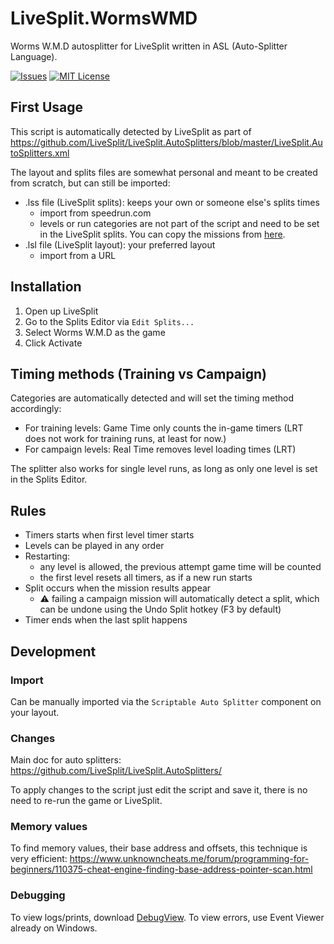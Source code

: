 # LiveSplit.WormsWMD

Worms W.M.D autosplitter for LiveSplit written in ASL (Auto-Splitter Language).

<!-- PROJECT SHIELDS -->
[![Issues][issues-shield]][issues-url]
[![MIT License][license-shield]][license-url]

## First Usage

This script is automatically detected by LiveSplit as part of https://github.com/LiveSplit/LiveSplit.AutoSplitters/blob/master/LiveSplit.AutoSplitters.xml

The layout and splits files are somewhat personal and meant to be created from scratch, but can still be imported:
 - .lss file (LiveSplit splits): keeps your own or someone else's splits times
    - import from speedrun.com
    - levels or run categories are not part of the script and need to be set in the LiveSplit splits. You can copy the missions from [here][missions-url].
 - .lsl file (LiveSplit layout): your preferred layout
    - import from a URL

## Installation

  1. Open up LiveSplit
  2. Go to the Splits Editor via `Edit Splits...`
  3. Select Worms W.M.D as the game
  4. Click Activate

## Timing methods (Training vs Campaign)

Categories are automatically detected and will set the timing method accordingly:

- For training levels: Game Time only counts the in-game timers (LRT does not work for training runs, at least for now.)
- For campaign levels: Real Time removes level loading times (LRT)

The splitter also works for single level runs, as long as only one level is set in the Splits Editor.

## Rules

- Timers starts when first level timer starts
- Levels can be played in any order
- Restarting:
  - any level is allowed, the previous attempt game time will be counted
  - the first level resets all timers, as if a new run starts
- Split occurs when the mission results appear
  - ⚠️ failing a campaign mission will automatically detect a split, which can be undone using the Undo Split hotkey (F3 by default)
- Timer ends when the last split happens

## Development

### Import

Can be manually imported via the `Scriptable Auto Splitter` component on your layout.

### Changes

Main doc for auto splitters: https://github.com/LiveSplit/LiveSplit.AutoSplitters/

To apply changes to the script just edit the script and save it, there is no need to re-run the game or LiveSplit.

### Memory values

To find memory values, their base address and offsets, this technique is very efficient: https://www.unknowncheats.me/forum/programming-for-beginners/110375-cheat-engine-finding-base-address-pointer-scan.html

### Debugging

To view logs/prints, download [DebugView](https://learn.microsoft.com/en-us/sysinternals/downloads/debugview).
To view errors, use Event Viewer already on Windows.


<!-- VARIABLES -->
[issues-shield]: https://img.shields.io/github/issues/WormsSpeedrunning/LiveSplit.WormsWMD.svg
[issues-url]: https://github.com/WormsSpeedrunning/LiveSplit.WormsWMD/issues
[license-shield]: https://img.shields.io/github/license/WormsSpeedrunning/LiveSplit.WormsWMD
[license-url]: https://github.com/WormsSpeedrunning/LiveSplit.WormsWMD/blob/master/LICENSE
[missions-url]: https://docs.google.com/spreadsheets/d/1wLOU4FbLXlK7e3cd_i5Iwp5cv3UWQyyUSuk-VmZqfHk/edit

